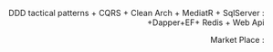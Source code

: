 <div dir="rtl" style="text-align: right;">
<p> 
 :
  DDD tactical patterns + CQRS + Clean Arch + MediatR +  SqlServer +Dapper+EF+ Redis + Web Api
  </p>
  <p> : Market Place</p>
<p>
  
  </p>
